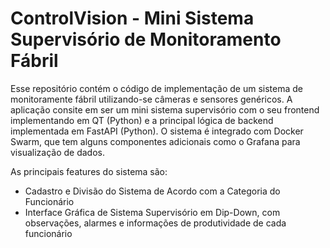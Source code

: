 # ControlVision - Mini Sistema Supervisório de Monitoramento Fábril

Esse repositório contém o código de implementação de um sistema de monitoramente fábril utilizando-se câmeras e sensores genéricos. A aplicação consite em ser um mini sistema supervisório com o seu frontend implementando em QT (Python) e a principal lógica de backend implementada em FastAPI (Python). O sistema é integrado com Docker Swarm, que tem alguns componentes adicionais como o Grafana para visualização de dados.

As principais features do sistema são:
- Cadastro e Divisão do Sistema de Acordo com a Categoria do Funcionário
- Interface Gráfica de Sistema Supervisório em Dip-Down, com observações, alarmes e informações de produtividade de cada funcionário
